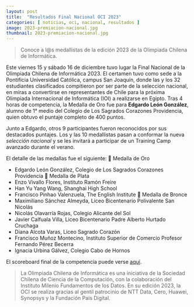 ```yaml
---
layout: post
title:  "Resultados Final Nacional OCI 2023"
categories: [ noticias, oci, nacional, resultados ]
image: 2023-premiacion-nacional.jpg
thumbnail: 2023-premiacion-nacional.jpg
---
```


> Conoce a l@s medallistas de la edición 2023 de la Olimpiada Chilena de Informática.

Este viernes 15 y sábado 16 de diciembre tuvo lugar la Final Nacional de la Olimpiada Chilena de Informática 2023. El certamen tuvo como sede a la Pontificia Universidad Católica, campus San Joaquín, donde las y los 32 estudiantes clasificados compitieron por ser parte de la selección nacional, en miras a convertirse en representantes de Chile para la próxima Olimpiada Internacional de Informática (IOI) a realizarse en Egipto. Tras 4 horas de competencia, la Medalla de Oro fue para **Edgardo León González**, alumno de 1° medio del Colegio de Los Sagrados Corazones Providencia, quien obtuvo el puntaje completo de 400 puntos.

Junto a Edgardo, otros 9 participantes fueron reconocidos por sus destacados puntajes. Los y las 10 medallistas pasan a conformar la nueva _selección nacional_ y se les invitará a participar de un Training Camp avanzado durante el verano.

El detalle de las medallas fue el siguiente:
🥇 Medalla de Oro
- Edgardo León González, Colegio de Los Sagrados Corazones Providencia
🥈 Medalla de Plata
- Enzo Vivallo Flores, Instituto Ramón Freire
- Han Yu Yang Wang, Shanghai High School
- Francisco Pinhao Valenzuela, The English Institute
🥉 Medalla de Bronce
- Maximiliano Sánchez Almeyda, Liceo Bicentenario Polivalente San Nicolás
- Nicolás Olavarría Rojas, Colegio Alicante del Sol
- Javier Calfuala Villa, Liceo Bicentenario Padre Alberto Hurtado Cruchaga
- Diana Alcota Varas, Liceo Sagrado Corazón
- Francisco Muñoz Montecino, Instituto Superior de Comercio Profesor Fernando Pérez Becerra
- Ignacia Urbina Gálvez, Colegio Cabo de Hornos

El scoreboard final de la competencia puede verse [aquí](/resultados/2023/final_nacional.pdf).  

> La Olimpiada Chilena de Informática es una iniciativa de la Sociedad Chilena de Ciencia de la Computación, con la colaboración del Instituto Milenio Fundamentos de los Datos. En su edición 2023, la OCI se realiza gracias al gentil patrocinio de NTT Data, Cero, Huawei, Synopsys y la Fundación País Digital.
